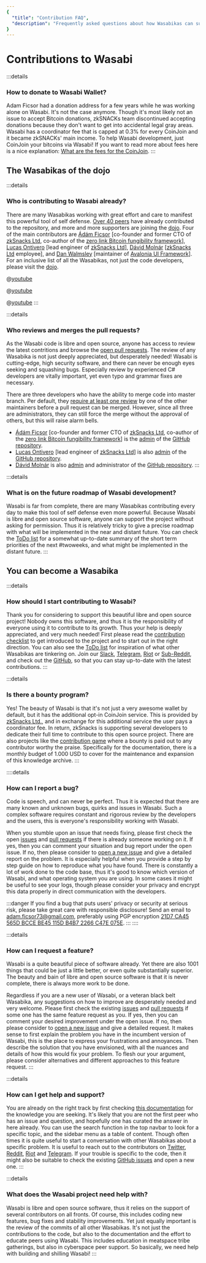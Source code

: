 ```yaml
---
{
  "title": "Contribution FAQ",
  "description": "Frequently asked questions about how Wasabikas can support the project. This is the Wasabi documentation, an archive of knowledge about the open-source, non-custodial and privacy-focused Bitcoin wallet for desktop."
}
---
```


# Contributions to Wasabi

:::details
### How to donate to Wasabi Wallet?

Adam Ficsor had a donation address for a few years while he was working alone on Wasabi.
It's not the case anymore.
Though it's most likely not an issue to accept Bitcoin donations, zkSNACKs team discontinued accepting donations because they don't want to get into accidental legal gray areas.
Wasabi has a coordinator fee that is capped at 0.3% for every CoinJoin and it became zkSNACKs' main income.
To help Wasabi development, just CoinJoin your bitcoins via Wasabi!
If you want to read more about fees here is a nice explanation: [What are the fees for the CoinJoin](/FAQ/FAQ-UseWasabi.md#what-are-the-fees-for-the-coinjoin).
:::

## The Wasabikas of the dojo

:::details
### Who is contributing to Wasabi already?

There are many Wasabikas working with great effort and care to manifest this powerful tool of self defense.
[Over 40 peers](https://github.com/zkSNACKs/WalletWasabi/graphs/contributors) have already contributed to the repository, and more and more supporters are joining the [dojo](/building-wasabi/Dojo.md).
Four of the main contributors are [Ádám Ficsor](https://github.com/nopara73) [co-founder and former CTO of [zkSnacks Ltd](https://zksnacks.com/), co-author of the [zero link Bitcoin fungibility framework](https://github.com/nopara73/ZeroLink)], [Lucas Ontivero](https://github.com/lontivero) [lead engineer of [zkSnacks Ltd](https://zksnacks.com/)], [Dávid Molnár](https://github.com/molnard) [[zkSnacks Ltd](https://zksnacks.com/) employee], and [Dan Walmsley](https://github.com/danwalmsley) [maintainer of [Avalonia UI Framework](https://github.com/AvaloniaUI/Avalonia)].
For an inclusive list of all the Wasabikas, not just the code developers, please visit the [dojo](/building-wasabi/Dojo.md).

@[youtube](F8xNSOhbWrw)

@[youtube](Yg7_3LIutJA)

@[youtube](X9BB_9faJE8)
:::

:::details
### Who reviews and merges the pull requests?

As the Wasabi code is libre and open source, anyone has access to review the latest contritions and browse the [open pull requests](https://github.com/zkSNACKs/WalletWasabi/pulls?q=is%3Apr+is%3Aopen+sort%3Aupdated-desc).
The review of any Wasabika is not just deeply appreciated, but desperately needed!
Wasabi is cutting-edge, high security software, and there can never be enough eyes seeking and squashing bugs.
Especially review by experienced C# developers are vitally important, yet even typo and grammar fixes are necessary.

There are three developers who have the ability to merge code into master branch.
Per default, they [require at least one review](https://help.github.com/en/github/administering-a-repository/about-required-reviews-for-pull-requests) by one of the other maintainers before a pull request can be merged.
However, since all three are administrators, they can still force the merge without the approval of others, but this will raise alarm bells.
- [Ádám Ficsor](https://github.com/nopara73) [co-founder and former CTO of [zkSnacks Ltd](https://zksnacks.com/), co-author of the [zero link Bitcoin fungibility framework](https://github.com/nopara73/ZeroLink)] is the [admin](https://help.github.com/en/articles/repository-permission-levels-for-an-organization) of the [GitHub repository](https://github.com/zksnacks/walletwasabi).
- [Lucas Ontivero](https://github.com/lontivero) [lead engineer of [zkSnacks Ltd](https://zksnacks.com/)] is also [admin](https://help.github.com/en/articles/repository-permission-levels-for-an-organization) of the [GitHub repository](https://github.com/zksnacks/walletwasabi).
- [Dávid Molnár](https://github.com/molnard) is also [admin](https://help.github.com/en/articles/repository-permission-levels-for-an-organization) and administrator of the [GitHub repository](https://github.com/zksnacks/walletwasabi).
:::

:::details
### What is on the future roadmap of Wasabi development?

Wasabi is far from complete, there are many Wasabikas contributing every day to make this tool of self defense even more powerful.
Because Wasabi is libre and open source software, anyone can support the project without asking for permission.
Thus it is relatively tricky to give a precise roadmap with what will be implemented in the near and distant future.
You can check the [ToDo list](/building-wasabi/ToDo.md) for a somewhat up-to-date summary of the short term priorities of the next #twoweeks, and what might be implemented in the distant future.
:::

## You can become a Wasabika

:::details
### How should I start contributing to Wasabi?

Thank you for considering to support this beautiful libre and open source project!
Nobody owns this software, and thus it is the responsibility of everyone using it to contribute to its growth.
Thus your help is deeply appreciated, and very much needed!
First please read the [contribution checklist](/building-wasabi/ContributionChecklist.md) to get introduced to the project and to start out in the right direction.
You can also see the [ToDo list](/building-wasabi/ToDo.md) for inspiration of what other Wasabikas are tinkering on.
Join our [Slack](https://join.slack.com/t/tumblebit/shared_invite/enQtNjQ1MTQ2NzQ1ODI0LWIzOTg5YTM3YmNkOTg1NjZmZTQ3NmM1OTAzYmQyYzk1M2M0MTdlZDk2OTQwNzFiNTg1ZmExNzM0NjgzY2M0Yzg), [Telegram](https://t.me/WasabiWallet), [Riot](https://riot.im/app/#/room/#wasabiwallet:matrix.org) or [Sub-Reddit](https://www.reddit.com/r/WasabiWallet/), and check out the [GitHub](https://github.com/zkSnacks/WalletWasabi), so that you can stay up-to-date with the latest contributions.
:::

:::details
### Is there a bounty program?

Yes!
The beauty of Wasabi is that it's not just a very awesome wallet by default, but it has the additional opt-in CoinJoin service.
This is provided by [zkSnacks Ltd.](https://zksnacks.com), and in exchange for this additional service the user pays a coordinator fee.
In return, zkSnacks is supporting several developers to dedicate their full time to contribute to this open source project.
There are also projects like the [contribution game](/building-wasabi/ContributionGame.md) where a bounty is paid out to any contributor worthy the praise.
Specifically for the documentation, there is a monthly budget of 1.000 USD to cover for the maintenance and expansion of this knowledge archive.
:::

::::details
### How can I report a bug?

Code is speech, and can never be perfect.
Thus it is expected that there are many known and unknown bugs, quirks and issues in Wasabi.
Such a complex software requires constant and rigorous review by the developers and the users, this is everyone's responsibility working with Wasabi.

When you stumble upon an issue that needs fixing, please first check the open [issues](https://github.com/zkSNACKs/WalletWasabi/issues/) and [pull requests](https://github.com/zkSNACKs/WalletWasabi/pulls) if there is already someone working on it.
If yes, then you can comment your situation and bug report under the open issue.
If no, then please consider to [open a new issue](https://github.com/zkSNACKs/WalletWasabi/issues/new?template=bug-report.md) and give a detailed report on the problem.
It is especially helpful when you provide a step by step guide on how to reproduce what you have found.
There is constantly a lot of work done to the code base, thus it's good to know which version of Wasabi, and what operating system you are using.
In some cases it might be useful to see your logs, though please consider your privacy and encrypt this data properly in direct communication with the developers.

:::danger
If you find a bug that puts users' privacy or security at serious risk, please take great care with responsible disclosure!
Send an email to [adam.ficsor73@gmail.com](mailto:adam.ficsor73@gmail.com), preferably using PGP encryption [21D7 CA45 565D BCCE BE45 115D B4B7 2266 C47E 075E](https://github.com/zkSNACKs/WalletWasabi/blob/master/SECURITY.md).
:::
::::

:::details
### How can I request a feature?

Wasabi is a quite beautiful piece of software already.
Yet there are also 1001 things that could be just a little better, or even quite substantially superior.
The beauty and bain of libre and open source software is that it is never complete, there is always more work to be done.

Regardless if you are a new user of Wasabi, or a veteran black belt Wasabika, any suggestions on how to improve are desperately needed and very welcome.
Please first check the existing [issues](https://github.com/zkSNACKs/WalletWasabi/issues/) and [pull requests](https://github.com/zkSNACKs/WalletWasabi/pulls) if some one has the same feature request as you.
If yes, then you can comment your desired improvement under the open issue.
If no, then please consider to [open a new issue](https://github.com/zkSNACKs/WalletWasabi/issues/new?template=feature-request.md) and give a detailed request.
It makes sense to first explain the problem you have in the incumbent version of Wasabi, this is the place to express your frustrations and annoyances.
Then describe the solution that you have envisioned, with all the nuances and details of how this would fix your problem.
To flesh our your argument, please consider alternatives and different approaches to this feature request.
:::

:::details
### How can I get help and support?

You are already on the right track by first checking [this documentation](https://docs.wasabiwallet.io) for the knowledge you are seeking.
It's likely that you are not the first peer who has an issue and question, and hopefully one has curated the answer in here already.
You can use the search function in the top navbar to look for a specific topic, and the sidebar menu as a table of content.
Though often times it is quite useful to start a conversation with other Wasabikas about a specific problem.
It is useful to reach out to the contributors on [Twitter](https://twitter.com/wasabiwallet), [Reddit](https://old.reddit.com/r/WasabiWallet/), [Riot](https://riot.im/app/#/room/#wasabiwallet:matrix.org) and [Telegram](https://t.me/WasabiWallet).
If your trouble is specific to the code, then it might also be suitable to check the existing [GitHub issues](https://github.com/zkSNACKs/WalletWasabi/issues/) and open a new one.
:::

:::details
### What does the Wasabi project need help with?

Wasabi is libre and open source software, thus it relies on the support of several contributors on all fronts.
Of course, this includes coding new features, bug fixes and stability improvements.
Yet just equally important is the review of the commits of all other Wasabikas.
It's not just the contributions to the code, but also to the documentation and the effort to educate peers using Wasabi.
This includes education in meatspace tribe gatherings, but also in cyberspace peer support.
So basically, we need help with building and shilling Wasabi!
:::
